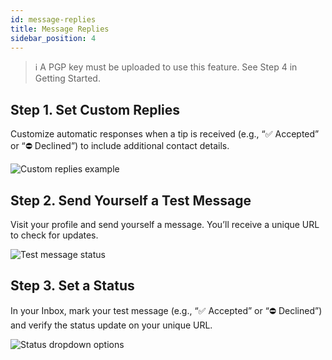 ```yaml
---
id: message-replies
title: Message Replies
sidebar_position: 4
---
```


> ℹ️ A PGP key must be uploaded to use this feature. See Step 4 in Getting Started.

## Step 1. Set Custom Replies

Customize automatic responses when a tip is received (e.g., “✅ Accepted” or “⛔️ Declined”) to include additional contact details.

![Custom replies example](https://hushline.app/assets/img/docs/replies.webp)

## Step 2. Send Yourself a Test Message

Visit your profile and send yourself a message. You’ll receive a unique URL to check for updates.

![Test message status](https://hushline.app/assets/img/docs/message-status.webp)

## Step 3. Set a Status

In your Inbox, mark your test message (e.g., “✅ Accepted” or “⛔️ Declined”) and verify the status update on your unique URL.

![Status dropdown options](https://hushline.app/assets/img/docs/triage.webp)
